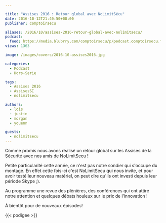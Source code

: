 ```yaml
---

title: "Assises 2016 : Retour global avec NoLimitSécu"
date: 2016-10-12T21:40:50+00:00
publisher: comptoirsecu

aliases: /2016/10/assises-2016-retour-global-avec-nolimitsecu/
podcast:
  feed: https://media.blubrry.com/comptoirsecu/p/podcast.comptoirsecu.fr/CSEC.HS28.2016-10-12.Assises_2016_NoLimitSecu.mp3
views: 1363

image: /images/covers/2016-10-assises2016.jpg

categories:
  - Podcast
  - Hors-Serie

tags:
  - Assises 2016
  - AssisesSI
  - nolimitsecu

authors:
  - lois
  - justin
  - morgan
  - youenn

guests:
  - nolimitsecu
---
```

Comme promis nous avons réalisé un retour global sur les Assises de la Sécurité avec nos amis de NoLimitSecu !

Petite particularité cette année, ce n'est pas notre sondier qui s'occupe du montage. En effet cette fois-ci c'est NoLimitSecu qui nous invite, et pour avoir testé leur nouveau matériel, on peut dire qu'ils ont investi depuis leur période Skype ;).

Au programme une revue des plénières, des conférences qui ont attiré notre attention et quelques débats houleux sur le prix de l'innovation !

À bientôt pour de nouveaux épisodes!

{{< podigee >}}
